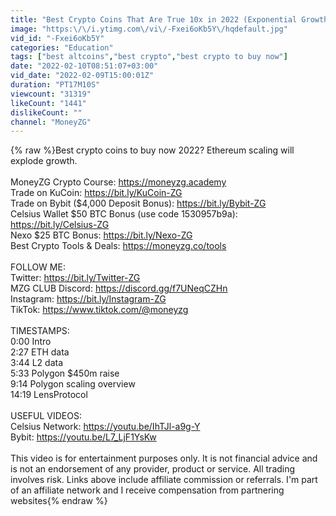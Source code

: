```yaml
---
title: "Best Crypto Coins That Are True 10x in 2022 (Exponential Growth)"
image: "https:\/\/i.ytimg.com\/vi\/-Fxei6oKb5Y\/hqdefault.jpg"
vid_id: "-Fxei6oKb5Y"
categories: "Education"
tags: ["best altcoins","best crypto","best crypto to buy now"]
date: "2022-02-10T08:51:07+03:00"
vid_date: "2022-02-09T15:00:01Z"
duration: "PT17M10S"
viewcount: "31319"
likeCount: "1441"
dislikeCount: ""
channel: "MoneyZG"
---
```

{% raw %}Best crypto coins to buy now 2022? Ethereum scaling will explode growth.<br /><br />MoneyZG Crypto Course: <a rel="nofollow" target="blank" href="https://moneyzg.academy">https://moneyzg.academy</a><br />Trade on KuCoin: <a rel="nofollow" target="blank" href="https://bit.ly/KuCoin-ZG">https://bit.ly/KuCoin-ZG</a><br />Trade on Bybit ($4,000 Deposit Bonus): <a rel="nofollow" target="blank" href="https://bit.ly/Bybit-ZG">https://bit.ly/Bybit-ZG</a><br />Celsius Wallet $50 BTC Bonus (use code 1530957b9a): <a rel="nofollow" target="blank" href="https://bit.ly/Celsius-ZG">https://bit.ly/Celsius-ZG</a><br />Nexo $25 BTC Bonus: <a rel="nofollow" target="blank" href="https://bit.ly/Nexo-ZG">https://bit.ly/Nexo-ZG</a><br />Best Crypto Tools &amp; Deals: <a rel="nofollow" target="blank" href="https://moneyzg.co/tools">https://moneyzg.co/tools</a><br /><br />FOLLOW ME:<br />Twitter: <a rel="nofollow" target="blank" href="https://bit.ly/Twitter-ZG">https://bit.ly/Twitter-ZG</a><br />MZG CLUB Discord: <a rel="nofollow" target="blank" href="https://discord.gg/f7UNeqCZHn">https://discord.gg/f7UNeqCZHn</a><br />Instagram: <a rel="nofollow" target="blank" href="https://bit.ly/Instagram-ZG">https://bit.ly/Instagram-ZG</a><br />TikTok: <a rel="nofollow" target="blank" href="https://www.tiktok.com/@moneyzg">https://www.tiktok.com/@moneyzg</a><br /><br />TIMESTAMPS:<br />0:00 Intro<br />2:27 ETH data<br />3:44 L2 data<br />5:33 Polygon $450m raise<br />9:14 Polygon scaling overview<br />14:19 LensProtocol<br /><br />USEFUL VIDEOS:<br />Celsius Network: <a rel="nofollow" target="blank" href="https://youtu.be/IhTJl-a9g-Y">https://youtu.be/IhTJl-a9g-Y</a><br />Bybit: <a rel="nofollow" target="blank" href="https://youtu.be/L7_LjF1YsKw">https://youtu.be/L7_LjF1YsKw</a><br /><br />This video is for entertainment purposes only. It is not financial advice and is not an endorsement of any provider, product or service. All trading involves risk. Links above include affiliate commission or referrals. I'm part of an affiliate network and I receive compensation from partnering websites{% endraw %}
